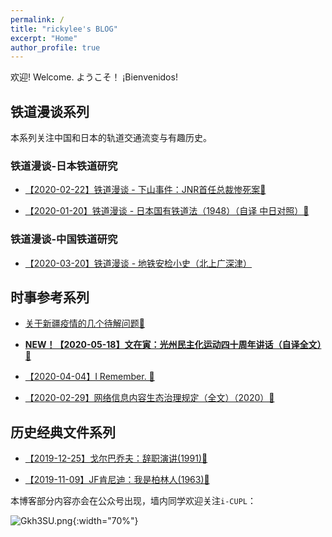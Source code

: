 ```yaml
---
permalink: /
title: "rickylee's BLOG"
excerpt: "Home"
author_profile: true
---
```


欢迎!  Welcome.  ようこそ！ ¡Bienvenidos!

## 铁道漫谈系列

本系列关注中国和日本的轨道交通流变与有趣历史。

### 铁道漫谈-日本铁道研究

* [【2020-02-22】铁道漫谈 - 下山事件：JNR首任总裁惨死案🔗](posts/2020/02/blog-post-2/) 

* [【2020-01-20】铁道漫谈 - 日本国有铁道法（1948）（自译 中日对照）🔗](posts/2020/01/blog-post-3/) 

### 铁道漫谈-中国铁道研究

* [【2020-03-20】铁道漫谈 - 地铁安检小史（北上广深津）](posts/2020/03/blog-post-1/) 

## 时事参考系列

* [关于新疆疫情的几个待解问题🔗](posts/2020/08/blog-post-1/) 

* [**NEW！【2020-05-18】文在寅：光州民主化运动四十周年讲话（自译全文）🔗**](posts/2020/05/blog-post-1/) 

* [【2020-04-04】I Remember. 🔗](posts/2020/04/blog-post-7/) 

* [【2020-02-29】网络信息内容生态治理规定（全文）（2020）🔗](posts/2020/02/blog-post-6/) 

## 历史经典文件系列

* [【2019-12-25】戈尔巴乔夫：辞职演讲(1991)🔗](posts/2019/12/blog-post-5/) 

* [【2019-11-09】JF肯尼迪：我是柏林人(1963)🔗](posts/2019/11/blog-post-4/) 

本博客部分内容亦会在公众号出现，墙内同学欢迎关注`i-CUPL`：

![Gkh3SU.png](https://s1.ax1x.com/2020/03/28/Gkh3SU.png){:width="70%"}
